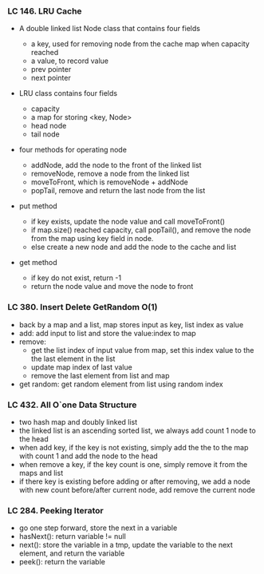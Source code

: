 ### LC 146. LRU Cache
* A double linked list Node class that contains four fields
  * a key, used for removing node from the cache map when capacity reached
  * a value, to record value
  * prev pointer
  * next pointer

* LRU class contains four fields
  * capacity
  * a map for storing \<key, Node>
  * head node
  * tail node

* four methods for operating node 
  * addNode, add the node to the front of the linked list 
  * removeNode, remove a node from the linked list 
  * moveToFront, which is removeNode + addNode
  * popTail, remove and return the last node from the list

* put method
  * if key exists, update the node value and call moveToFront()
  * if map.size() reached capacity, call popTail(), and remove the node from the map using key field in node.
  * else create a new node and add the node to the cache and list

* get method
  * if key do not exist, return -1
  * return the node value and move the node to front

### LC 380. Insert Delete GetRandom O(1)
* back by a map and a list, map stores input as key, list index as value
* add: add input to list and store the value:index to map
* remove: 
  * get the list index of input value from map, set this index value to the the last element in the list
  * update map index of last value
  * remove the last element from list and map
* get random: get random element from list using random index


### LC 432. All O`one Data Structure
* two hash map and doubly linked list
* the linked list is an ascending sorted list, we always add count 1 node to the head
* when add key, if the key is not existing, simply add the the to the map with count 1 and add the node to the head
* when remove a key, if the key count is one, simply remove it from the maps and list
* if there key is existing before adding or after removing, we add a node with new count before/after current node, add remove the current node 


### LC 284. Peeking Iterator
* go one step forward, store the next in a variable
* hasNext(): return variable != null
* next(): store the variable in a tmp, update the variable to the next element, and return the variable
* peek(): return the variable